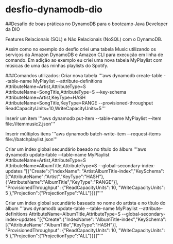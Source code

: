 # desfio-dynamodb-dio
##Desafio de boas práticas no DynamoDB para o bootcamp Java Developer da DIO

Features Relacionais (SQL) e Não Relacionais (NoSQL) com o DynamoDB.

Assim como no exemplo do desfio criei uma tabela Music utilizando os serviços da Amazon DynamoDB e Amazon CLI para execução em linha de comando.
Em adição ao exemplo eu criei uma nova tabela MyPlaylist com músicas de uma das minhas playlists do Spotify.

###Comandos utilizados:
Criar nova tabela
'''aws dynamodb create-table  --table-name MyPlaylist  --attribute-definitions  AttributeName=Artist,AttributeType=S  AttributeName=SongTitle,AttributeType=S  --key-schema  AttributeName=Artist,KeyType=HASH  AttributeName=SongTitle,KeyType=RANGE  --provisioned-throughput  ReadCapacityUnits=10,WriteCapacityUnits=5'''

Inserir um item
'''aws dynamodb put-item --table-name MyPlaylist --item file://itemmusic2.json'''

Inserir múltiplos itens
'''aws dynamodb batch-write-item --request-items file://batchplaylist.json'''

Criar um index global secundário baeado no título do álbum
'''aws dynamodb update-table --table-name MyPlaylist AttributeName=Artist,AttributeType=S  AttributeName=AlbumTitle,AttributeType=S --global-secondary-index-updates "[{\"Create\":{\"IndexName\": \"ArtistAlbumTitle-index\",\"KeySchema\":[{\"AttributeName\":\"Artist\",\"KeyType\":\"HASH\"}, {\"AttributeName\":\"AlbumTitle\",\"KeyType\":\"RANGE\"}], \"ProvisionedThroughput\": {\"ReadCapacityUnits\": 10, \"WriteCapacityUnits\": 5      },\"Projection\":{\"ProjectionType\":\"ALL\"}}}]"'''

Criar um index global secundário baseado no nome do artista e no título do álbum
'''aws dynamodb update-table --table-name MyPlaylist --attribute-definitions AttributeName=AlbumTitle,AttributeType=S --global-secondary-index-updates "[{\"Create\":{\"IndexName\": \"AlbumTitle-index\",\"KeySchema\":[{\"AttributeName\":\"AlbumTitle\",\"KeyType\":\"HASH\"}], \"ProvisionedThroughput\": {\"ReadCapacityUnits\": 10, \"WriteCapacityUnits\": 5      },\"Projection\":{\"ProjectionType\":\"ALL\"}}}]"'''
